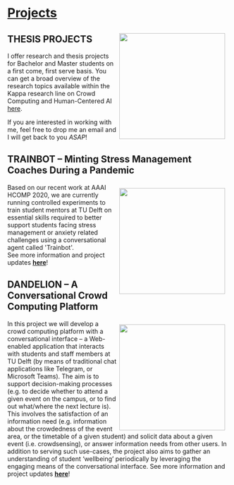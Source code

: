 # <a href="kappa">Projects </a>

<img src="https://images.unsplash.com/photo-1494059980473-813e73ee784b?ixlib=rb-1.2.1&ixid=eyJhcHBfaWQiOjEyMDd9&auto=format&fit=crop&w=1349&q=80"  alt="" width="240" style="padding-right:10px;padding-top:10px" align="right">

## THESIS PROJECTS 
I offer research and thesis projects for Bachelor and Master students on a first come, first serve basis. You can get a broad overview of the research topics available within the Kappa research line on Crowd Computing and Human-Centered AI <a href="kappa">here</a>.

If you are interested in working with me, feel free to drop me an email and I will get back to you *ASAP*!


## TRAINBOT – Minting Stress Management Coaches During a Pandemic

<img src="https://images.unsplash.com/photo-1533537841959-705741f3d3a5?ixlib=rb-1.2.1&ixid=eyJhcHBfaWQiOjEyMDd9&auto=format&fit=crop&w=1355&q=80"  alt="" width="240" style="padding-right:10px;padding-top:10px" align="right">

Based on our recent work at AAAI HCOMP 2020, we are currently running controlled experiments to train student mentors at TU Delft on essential skills required to better support students facing stress management or anxiety related challenges using a conversational agent called 'Trainbot'. 
<br>
See more information and project updates <b>[here](https://www.tudelft.nl/en/covid/wellbeing/#c658807)</b>!


## DANDELION – A Conversational Crowd Computing Platform

<img src="https://images.unsplash.com/photo-1533985062386-ef0837f31bc0?ixlib=rb-1.2.1&ixid=eyJhcHBfaWQiOjEyMDd9&auto=format&fit=crop&w=1350&q=80"  alt="" width="240" style="padding-right:10px;padding-top:10px" align="right">

In this project we will develop a crowd computing platform with a conversational interface – a Web-enabled application that interacts with students and staff members at TU Delft (by means of traditional chat applications like Telegram, or Microsoft Teams). The aim is to support decision-making processes (e.g. to decide whether to attend a given event on the campus, or to find out what/where the next lecture is). This involves the satisfaction of an information
need (e.g. information about the crowdedness of the event area, or the timetable of a given student) and solicit data about a given event (i.e. crowdsensing), or answer information needs from other users. In addition to serving such use-cases, the project also aims to gather an understanding of student ‘wellbeing’ periodically by leveraging the engaging means of the conversational interface. See more information and project updates <b>[here](https://www.tudelft.nl/en/covid/wellbeing/#c658803)</b>!
